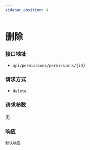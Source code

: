 ```yaml
---
sidebar_position: 4
---
```

# 删除

### 接口地址
- `api/permissions/permissions/{id}`

### 请求方式
- `delete`


### 请求参数
无


### 响应
`默认响应`